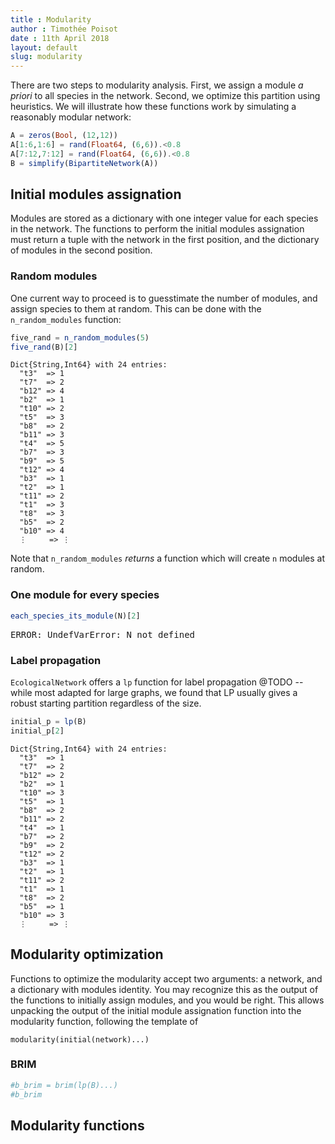 ```yaml
---
title : Modularity
author : Timothée Poisot
date : 11th April 2018
layout: default
slug: modularity
---
```





There are two steps to modularity analysis. First, we assign a module *a priori*
to all species in the network. Second, we optimize this partition using
heuristics. We will illustrate how these functions work by simulating a reasonably modular network:

````julia
A = zeros(Bool, (12,12))
A[1:6,1:6] = rand(Float64, (6,6)).<0.8
A[7:12,7:12] = rand(Float64, (6,6)).<0.8
B = simplify(BipartiteNetwork(A))
````





## Initial modules assignation

Modules are stored as a dictionary with one integer value for each species in
the network. The functions to perform the initial modules assignation must
return a tuple with the network in the first position, and the dictionary of
modules in the second position.

### Random modules

One current way to proceed is to guesstimate the number of modules, and assign
species to them at random. This can be done with the `n_random_modules`
function:

````julia
five_rand = n_random_modules(5)
five_rand(B)[2]
````


````
Dict{String,Int64} with 24 entries:
  "t3"  => 1
  "t7"  => 2
  "b12" => 4
  "b2"  => 1
  "t10" => 2
  "t5"  => 3
  "b8"  => 2
  "b11" => 3
  "t4"  => 5
  "b7"  => 3
  "b9"  => 5
  "t12" => 4
  "b3"  => 1
  "t2"  => 1
  "t11" => 2
  "t1"  => 3
  "t8"  => 3
  "b5"  => 2
  "b10" => 4
  ⋮     => ⋮
````





Note that `n_random_modules` *returns* a function which will create `n` modules
at random.

### One module for every species

````julia
each_species_its_module(N)[2]
````


<pre class="julia-error">
ERROR: UndefVarError: N not defined
</pre>




### Label propagation

`EcologicalNetwork` offers a `lp` function for label propagation @TODO -- while
most adapted for large graphs, we found that LP usually gives a robust starting
partition regardless of the size.

````julia
initial_p = lp(B)
initial_p[2]
````


````
Dict{String,Int64} with 24 entries:
  "t3"  => 1
  "t7"  => 2
  "b12" => 2
  "b2"  => 1
  "t10" => 3
  "t5"  => 1
  "b8"  => 2
  "b11" => 2
  "t4"  => 1
  "b7"  => 2
  "b9"  => 2
  "t12" => 2
  "b3"  => 1
  "t2"  => 1
  "t11" => 2
  "t1"  => 1
  "t8"  => 2
  "b5"  => 1
  "b10" => 3
  ⋮     => ⋮
````





## Modularity optimization

Functions to optimize the modularity accept two arguments: a network, and a
dictionary with modules identity. You may recognize this as the output of the
functions to initially assign modules, and you would be right. This allows
unpacking the output of the initial module assignation function into the
modularity function, following the template of

```
modularity(initial(network)...)
```

### BRIM

````julia
#b_brim = brim(lp(B)...)
#b_brim
````





## Modularity functions
